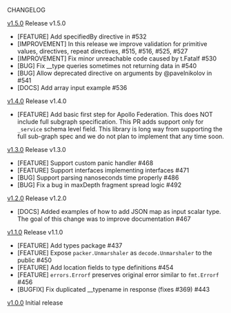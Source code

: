 CHANGELOG

[v1.5.0](https://github.com/every-base/graphql-go/releases/tag/v1.5.0) Release v1.5.0
* [FEATURE] Add specifiedBy directive in #532
* [IMPROVEMENT] In this release we improve validation for primitive values, directives, repeat directives, #515, #516, #525, #527
* [IMPROVEMENT] Fix minor unreachable code caused by t.Fatalf #530
* [BUG] Fix __type queries sometimes not returning data in #540
* [BUG] Allow deprecated directive on arguments by @pavelnikolov in #541
* [DOCS] Add array input example #536


[v1.4.0](https://github.com/every-base/graphql-go/releases/tag/v1.4.0) Release v1.4.0
* [FEATURE] Add basic first step for Apollo Federation. This does NOT include full subgraph specification. This PR adds support only for `_service` schema level field. This library is long way from supporting the full sub-graph spec and we do not plan to implement that any time soon.


[v1.3.0](https://github.com/every-base/graphql-go/releases/tag/v1.3.0) Release v1.3.0
* [FEATURE] Support custom panic handler #468
* [FEATURE] Support interfaces implementing interfaces #471
* [BUG] Support parsing nanoseconds time properly #486
* [BUG] Fix a bug in maxDepth fragment spread logic #492


[v1.2.0](https://github.com/every-base/graphql-go/releases/tag/v1.2.0) Release v1.2.0
* [DOCS] Added examples of how to add JSON map as input scalar type. The goal of this change was to improve documentation #467


[v1.1.0](https://github.com/every-base/graphql-go/releases/tag/v1.1.0) Release v1.1.0
* [FEATURE] Add types package #437
* [FEATURE] Expose `packer.Unmarshaler` as `decode.Unmarshaler` to the public #450
* [FEATURE] Add location fields to type definitions #454 
* [FEATURE] `errors.Errorf` preserves original error similar to `fmt.Errorf` #456
* [BUGFIX] Fix duplicated __typename in response (fixes #369) #443


[v1.0.0](https://github.com/every-base/graphql-go/releases/tag/v1.0.0) Initial release
